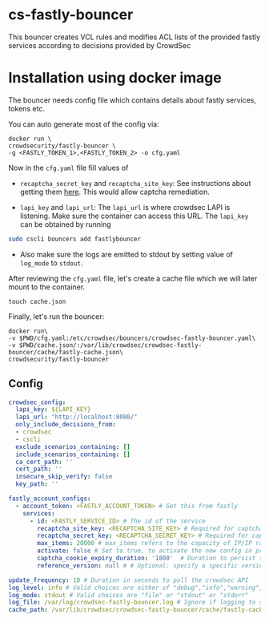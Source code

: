 # cs-fastly-bouncer

This bouncer creates VCL rules and modifies ACL lists of the provided fastly services according to decisions provided by CrowdSec

# Installation using docker image

The bouncer needs config file which contains details about fastly services, tokens etc.

You can auto generate most of the config via:

```
docker run \
crowdsecurity/fastly-bouncer \
-g <FASTLY_TOKEN_1>,<FASTLY_TOKEN_2> -o cfg.yaml
```

Now in the `cfg.yaml` file fill values of 

- `recaptcha_secret_key` and `recaptcha_site_key`: See instructions about getting them [here](http://www.google.com/recaptcha/admin). This would allow captcha remediation.

- `lapi_key` and `lapi_url`:  The `lapi_url` is where crowdsec LAPI is listening. Make sure the container can access this URL. The `lapi_key` can be obtained by running 
```bash
sudo cscli bouncers add fastlybouncer
```

- Also make sure the logs are emitted to stdout by setting value of `log_mode` to `stdout`.

After reviewing the `cfg.yaml` file, let's create a cache file which we will later mount to the container.

```
touch cache.json
```


Finally, let's run the bouncer:

```
docker run\
-v $PWD/cfg.yaml:/etc/crowdsec/bouncers/crowdsec-fastly-bouncer.yaml\
-v $PWD/cache.json/:/var/lib/crowdsec/crowdsec-fastly-bouncer/cache/fastly-cache.json\
crowdsecurity/fastly-bouncer
```

## Config

```yaml
crowdsec_config: 
  lapi_key: ${LAPI_KEY} 
  lapi_url: "http://localhost:8080/"
  only_include_decisions_from:
  - crowdsec
  - cscli
  exclude_scenarios_containing: []
  include_scenarios_containing: []
  ca_cert_path: ''
  cert_path: ''
  insecure_skip_verify: false
  key_path: ''

fastly_account_configs:
  - account_token: <FASTLY_ACCOUNT_TOKEN> # Get this from fastly
    services: 
      - id: <FASTLY_SERVICE_ID> # The id of the service
        recaptcha_site_key: <RECAPTCHA_SITE_KEY> # Required for captcha support
        recaptcha_secret_key: <RECAPTCHA_SECRET_KEY> # Required for captcha support
        max_items: 20000 # max_items refers to the capacity of IP/IP ranges to ban/captcha. 
        activate: false # Set to true, to activate the new config in production
        captcha_cookie_expiry_duration: '1800'  # Duration to persist the cookie containing proof of solving captcha
        reference_version: null # # Optional: specify a specific version to clone from instead of the active version

update_frequency: 10 # Duration in seconds to poll the crowdsec API
log_level: info # Valid choices are either of "debug","info","warning","error"
log_mode: stdout # Valid choices are "file" or "stdout" or "stderr"
log_file: /var/log/crowdsec-fastly-bouncer.log # Ignore if logging to stdout
cache_path: /var/lib/crowdsec/crowdsec-fastly-bouncer/cache/fastly-cache.json
```